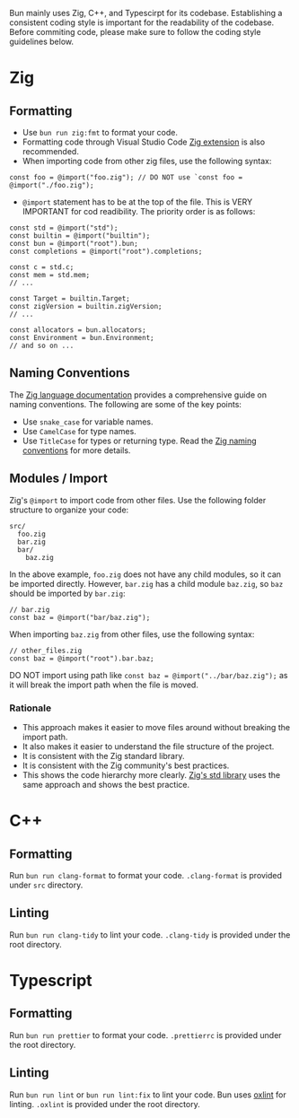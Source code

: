 Bun mainly uses Zig, C++, and Typescirpt for its codebase.
Establishing a consistent coding style is important for the readability of the codebase.
Before commiting code, please make sure to follow the coding style guidelines below.

# Zig

## Formatting

- Use `bun run zig:fmt` to format your code.
- Formatting code through Visual Studio Code [Zig extension](https://marketplace.visualstudio.com/items?itemName=ziglang.vscode-zig) is also recommended.
- When importing code from other zig files, use the following syntax:

```zig
const foo = @import("foo.zig"); // DO NOT use `const foo = @import("./foo.zig");
```

- `@import` statement has to be at the top of the file. This is VERY IMPORTANT for cod readibility. The priority order is as follows:

```zig
const std = @import("std");
const builtin = @import("builtin");
const bun = @import("root").bun;
const completions = @import("root").completions;

const c = std.c;
const mem = std.mem;
// ...

const Target = builtin.Target;
const zigVersion = builtin.zigVersion;
// ...

const allocators = bun.allocators;
const Environment = bun.Environment;
// and so on ...
```

## Naming Conventions

The [Zig language documentation](https://ziglang.org/documentation/master/#Names) provides a comprehensive guide on naming conventions.
The following are some of the key points:

- Use `snake_case` for variable names.
- Use `CamelCase` for type names.
- Use `TitleCase` for types or returning type.
  Read the [Zig naming conventions](https://ziglang.org/documentation/master/#Names) for more details.

## Modules / Import

Zig's `@import` to import code from other files. Use the following folder structure to organize your code:

```
src/
  foo.zig
  bar.zig
  bar/
    baz.zig
```

In the above example, `foo.zig` does not have any child modules, so it can be imported directly. However, `bar.zig` has a child module `baz.zig`, so `baz` should be imported by `bar.zig`:

```zig
// bar.zig
const baz = @import("bar/baz.zig");
```

When importing `baz.zig` from other files, use the following syntax:

```zig
// other_files.zig
const baz = @import("root").bar.baz;
```

DO NOT import using path like `const baz = @import("../bar/baz.zig");` as it will break the import path when the file is moved.

### Rationale

- This approach makes it easier to move files around without breaking the import path.
- It also makes it easier to understand the file structure of the project.
- It is consistent with the Zig standard library.
- It is consistent with the Zig community's best practices.
- This shows the code hierarchy more clearly.
  [Zig's std library](https://github.com/ziglang/zig/tree/master/lib/std) uses the same approach and shows the best practice.

# C++

## Formatting

Run `bun run clang-format` to format your code. `.clang-format` is provided under `src` directory.

## Linting

Run `bun run clang-tidy` to lint your code. `.clang-tidy` is provided under the root directory.

# Typescript

## Formatting

Run `bun run prettier` to format your code. `.prettierrc` is provided under the root directory.

## Linting

Run `bun run lint` or `bun run lint:fix` to lint your code. Bun uses [oxlint](https://oxc.rs/docs/guide/usage/linter) for linting. `.oxlint` is provided under the root directory.

